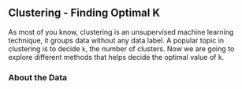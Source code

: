## Clustering - Finding Optimal K

As most of you know, clustering is an unsupervised machine learning technique, it groups data without any data label. A popular topic in clustering is to decide `k`, the number of clusters. Now we are going to explore different methods that helps decide the optimal value of k.

### About the Data
